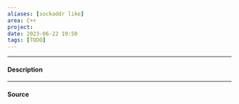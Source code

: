 ```yaml
---
aliases: [sockaddr like]
area: C++
project: 
date: 2023-06-22 19:50
tags: [TODO]
---
```

---
#### Description

---
#### Source

